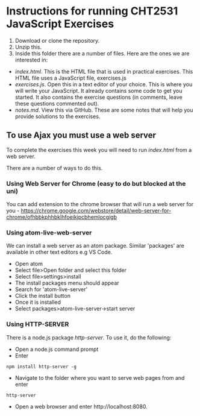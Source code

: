 # Instructions for running CHT2531 JavaScript Exercises

1. Download or clone the repository.
2. Unzip this.
3. Inside this folder there are a number of files. Here are the ones we are interested in:

* *index.html*. This is the HTML file that is used in practical exercises. This HTML file uses a JavaScript file, exercises.js
* *exercises.js*. Open this in a text editor of your choice. This is where you will write your JavaScript. It already contains some code to get you started. It also contains the exercise questions (in comments, leave these questions commented out).
* *notes.md*. View this via GitHub. These are some notes that will help you provide solutions to the exercises.

## To use Ajax you must use a web server
To complete the exercises this week you will need to run *index.html* from a web server.

There are a number of ways to do this.
### Using Web Server for Chrome (easy to do but blocked at the uni)
You can add extension to the chrome browser that will run a web server for you - https://chrome.google.com/webstore/detail/web-server-for-chrome/ofhbbkphhbklhfoeikjpcbhemlocgigb

### Using atom-live-web-server
We can install a web server as an atom package. Similar 'packages' are available in other text editors e.g VS Code.
* Open atom
* Select file>Open folder and select this folder
* Select file>settings>install
* The install packages menu should appear
* Search for 'atom-live-server'
* Click the install button
* Once it is installed
* Select packages>atom-live-server->start server

### Using HTTP-SERVER
There is a node.js package *http-server*. To use it, do the following:
* Open a node.js command prompt
* Enter
```
npm install http-server -g
```
* Navigate to the folder where you want to serve web pages from and enter
```
http-server
```
* Open a web browser and enter http://localhost:8080.
